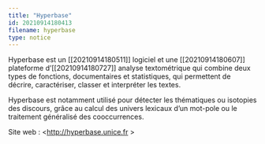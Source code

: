 ```yaml
---
title: "Hyperbase"
id: 20210914180413
filename: hyperbase
type: notice
---
```


Hyperbase est un [[20210914180511]] logiciel et une [[20210914180607]] plateforme d’[[20210914180727]] analyse textométrique qui combine deux types de fonctions, documentaires et statistiques, qui permettent de décrire, caractériser, classer et interpréter les textes.

Hyperbase est notamment utilisé pour détecter les thématiques ou isotopies des discours, grâce au calcul des univers lexicaux d’un mot-pole ou le traitement généralisé des cooccurrences.

Site web : <http://hyperbase.unice.fr >

